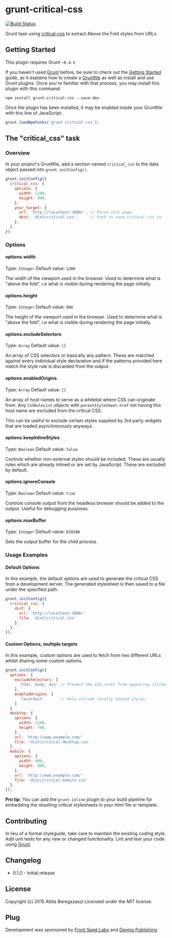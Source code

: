 # grunt-critical-css

[![Build Status](https://api.travis-ci.org/attila/grunt-critical-css.svg?branch=master)](https://travis-ci.org/attila/grunt-critical-css)

Grunt task using [critical-css](https://github.com/attila/critical-css) to
extract Above the Fold styles from URLs.


## Getting Started
This plugin requires Grunt `~0.4.5`

If you haven't used [Grunt](http://gruntjs.com/) before, be sure to check out
the [Getting Started](http://gruntjs.com/getting-started) guide, as it explains
how to create a [Gruntfile](http://gruntjs.com/sample-gruntfile) as well as
install and use Grunt plugins. Once you're familiar with that process, you may
install this plugin with this command:

```shell
npm install grunt-critical-css --save-dev
```

Once the plugin has been installed, it may be enabled inside your Gruntfile with this line of JavaScript:

```js
grunt.loadNpmTasks('grunt-critical-css');
```

## The "critical_css" task

### Overview
In your project's Gruntfile, add a section named `critical_css` to the data object passed into `grunt.initConfig()`.

```js
grunt.initConfig({
  critical_css: {
    options: {
      width: 1200,
      height: 900,
    },
    your_target: {
      url: 'http://localhost:3000/', // Parse this page.
      dest: 'dist/critical.css',     // Path to save critical css to.
    },
  },
});
```

### Options

#### options.width
Type: `Integer`
Default value: `1200`

The width of the viewport used in the browser. Used to determine what is "above
the fold", i.e what is visible during rendering the page initially.

#### options.height
Type: `Integer`
Default value: `900`

The height of the viewport used in the browser. Used to determine what is "above
the fold", i.e what is visible during rendering the page initially.

#### options.excludeSelectors
Type: `Array`
Default value: `[]`

An array of CSS selectors or basically any pattern. These are matched against
every individual style declaration and if the patterns provided here match the
style rule is discarded from the output.

#### options.enabledOrigins
Type: `Array`
Default value: `[]`

An array of host names to serve as a whitelist where CSS can originate from. Any
`CSSRuleList` objects with `parentStyleSheet.href` not having this host name are
excluded from the critical CSS.

This can be useful to exclude certain styles supplied by 3rd party widgets that
are loaded asynchronously anyways.

#### options.keepInlineStyles
Type: `Boolean`
Default value: `false`

Controls whether non-external styles should be included. These are usually rules
which are already inlined or are set by JavaScript. These are excluded by
default.

#### options.ignoreConsole

Type: `Boolean` Default value: `true`

Controls console output from the headless browser should be added to the output.
Useful for debugging purposes.

#### options.maxBuffer

Type: `Integer` Default value: `819200`

Sets the output buffer for the child process.


### Usage Examples

#### Default Options
In this example, the default options are used to generate the critical CSS from
a development server. The generated stylesheet is then saved to a file under the
specified path.

```js
grunt.initConfig({
  critical_css: {
    dist: {
      url: 'http://localhost:3000/'
      file: 'dist/critical.css'
    },
  },
});
```

#### Custom Options, multiple targets
In this example, custom options are used to fetch from two different URLs whilst
sharing some custom options.

```js
grunt.initConfig({
  options: {
    excludeSelectors: [
      'html, body, div' // Prevent the CSS reset from appearing inline.
    ],
    enabledOrigins: [
      'localhost'       // Only include locally hosted styles.
    ]
  }
  desktop: {
    options: {
      width: 1200,
      height: 760,
    },
    url: 'http://www.example.com/'
    file: 'dist/critical-desktop.css'
  },
  mobile: {
    options: {
      width: 400,
      height: 800,
    },
    url: 'http://www.example.com/'
    file: 'dist/critical-mobile.css'
  },
});
```

__Pro tip:__ You can add the `grunt-inline` plugin to your build pipeline for
embedding the resulting critical stylesheets in your html file or template.


## Contributing
In lieu of a formal styleguide, take care to maintain the existing coding style.
Add unit tests for any new or changed functionality. Lint and test your code
using [Grunt](http://gruntjs.com/).


## Changelog

* 0.1.0 - Initial release


## License

Copyright (c) 2015 Attila Beregszaszi
Licensed under the MIT license.

## Plug

Development was sponsored by [Front Seed Labs](http://frontseed.com/) and
[Dennis Publishing](http://www.dennis.co.uk/)
